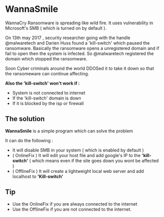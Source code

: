 # WannaSmile

WannaCry Ransomware is spreading like wild fire. It uses vulnerability in Microsoft's SMB ( which is turned on by default ).

On 13th may 2017 , security researcher going with the handle @malwaretech and Darien Huss found a 'kill-switch' which paused the ransomware. Basically the ransomware opens a unregistered domain and if fail to open then the system is infected. So @malwaretech registered the domain which stopped the ransomware.

Soon Cyber criminals around the world DDOSed it to take it down so that the ransomeware can continue affecting. 

**Also the 'kill-switch' won't work if :**
-  System is not connected to internet
-  If the 'kill-switch' domain is down
-  If it is blocked by the isp or firewall

## The solution

**WannaSmile** is a simple program which can solve the problem

It can do the following :

-  It will disable SMB in your system ( which is enabled by default )
-  ( OnlineFix ) It will edit your host file and add google's IP to the **'kill-switch'** ( which means even if the site goes down you wont be affected )
-  ( OfflineFix ) It will create a lightweight local web server and add localhost to **'Kill-switch'**

## Tip

-  Use the OnlineFix if you are always connected to the internet
-  Use the OfflineFix if you are not connected to the internet.






